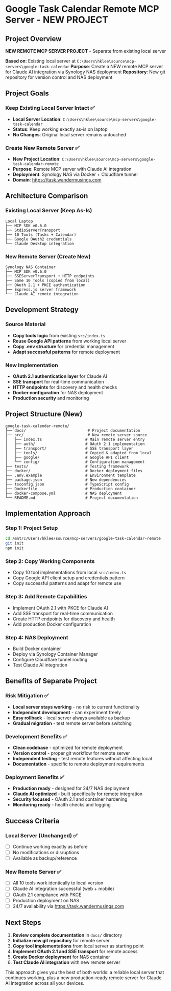 # Google Task Calendar Remote MCP Server - NEW PROJECT

## Project Overview

**NEW REMOTE MCP SERVER PROJECT** - Separate from existing local server

**Based on**: Existing local server at `C:\Users\hklee\source\mcp-servers\google-task-calendar`
**Purpose**: Create a NEW remote MCP server for Claude AI integration via Synology NAS deployment
**Repository**: New git repository for version control and NAS deployment

## Project Goals

### Keep Existing Local Server Intact ✅
- **Local Server Location**: `C:\Users\hklee\source\mcp-servers\google-task-calendar`
- **Status**: Keep working exactly as-is on laptop
- **No Changes**: Original local server remains untouched

### Create New Remote Server ✅  
- **New Project Location**: `C:\Users\hklee\source\mcp-servers\google-task-calendar-remote`
- **Purpose**: Remote MCP server with Claude AI integration
- **Deployment**: Synology NAS via Docker + Cloudflare tunnel
- **Domain**: https://task.wandermusings.com

## Architecture Comparison

### Existing Local Server (Keep As-Is)
```
Local Laptop
├── MCP SDK v0.6.0
├── StdioServerTransport  
├── 10 Tools (Tasks + Calendar)
├── Google OAuth2 credentials
└── Claude Desktop integration
```

### New Remote Server (Create New)
```
Synology NAS Container
├── MCP SDK v0.6.0  
├── SSEServerTransport + HTTP endpoints
├── Same 10 Tools (copied from local)
├── OAuth 2.1 + PKCE authentication
├── Express.js server framework
└── Claude AI remote integration
```

## Development Strategy

### Source Material
- **Copy tools logic** from existing `src/index.ts` 
- **Reuse Google API patterns** from working local server
- **Copy .env structure** for credential management
- **Adapt successful patterns** for remote deployment

### New Implementation  
- **OAuth 2.1 authentication layer** for Claude AI
- **SSE transport** for real-time communication  
- **HTTP endpoints** for discovery and health checks
- **Docker configuration** for NAS deployment
- **Production security** and monitoring

## Project Structure (New)
```
google-task-calendar-remote/
├── docs/                           # Project documentation
├── src/                            # New remote server source
│   ├── index.ts                   # Main remote server entry
│   ├── auth/                      # OAuth 2.1 implementation
│   ├── transport/                 # SSE transport layer
│   ├── tools/                     # Copied & adapted from local
│   ├── google/                    # Google API client
│   └── config/                    # Configuration management
├── tests/                         # Testing framework
├── docker/                        # Docker deployment files
├── .env.example                   # Environment template
├── package.json                   # New dependencies
├── tsconfig.json                  # TypeScript config
├── Dockerfile                     # Production container
├── docker-compose.yml             # NAS deployment
└── README.md                      # Project documentation
```

## Implementation Approach

### Step 1: Project Setup
```bash
cd /mnt/c/Users/hklee/source/mcp-servers/google-task-calendar-remote
git init
npm init
```

### Step 2: Copy Working Components
- Copy 10 tool implementations from local `src/index.ts`
- Copy Google API client setup and credentials pattern
- Copy successful patterns and adapt for remote use

### Step 3: Add Remote Capabilities
- Implement OAuth 2.1 with PKCE for Claude AI
- Add SSE transport for real-time communication
- Create HTTP endpoints for discovery and health
- Add production Docker configuration

### Step 4: NAS Deployment
- Build Docker container
- Deploy via Synology Container Manager
- Configure Cloudflare tunnel routing
- Test Claude AI integration

## Benefits of Separate Project

### Risk Mitigation ✅
- **Local server stays working** - no risk to current functionality
- **Independent development** - can experiment freely
- **Easy rollback** - local server always available as backup
- **Gradual migration** - test remote server before switching

### Development Benefits ✅
- **Clean codebase** - optimized for remote deployment
- **Version control** - proper git workflow for remote server
- **Independent testing** - test remote features without affecting local
- **Documentation** - specific to remote deployment requirements

### Deployment Benefits ✅
- **Production ready** - designed for 24/7 NAS deployment
- **Claude AI optimized** - built specifically for remote integration
- **Security focused** - OAuth 2.1 and container hardening
- **Monitoring ready** - health checks and logging

## Success Criteria

### Local Server (Unchanged) ✅
- [ ] Continue working exactly as before
- [ ] No modifications or disruptions
- [ ] Available as backup/reference

### New Remote Server ✅
- [ ] All 10 tools work identically to local version
- [ ] Claude AI integration successful (web + mobile)
- [ ] OAuth 2.1 compliance with PKCE
- [ ] Production deployment on NAS
- [ ] 24/7 availability via https://task.wandermusings.com

## Next Steps

1. **Review complete documentation** in `docs/` directory
2. **Initialize new git repository** for remote server
3. **Copy tool implementations** from local server as starting point
4. **Implement OAuth 2.1 and SSE transport** for remote access
5. **Create Docker deployment** for NAS container
6. **Test Claude AI integration** with new remote server

This approach gives you the best of both worlds: a reliable local server that continues working, plus a new production-ready remote server for Claude AI integration across all your devices.